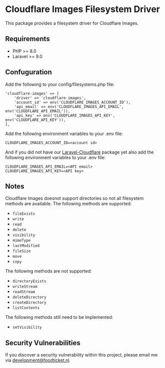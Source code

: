 # Cloudflare Images Filesystem Driver
This package provides a filesystem driver for Cloudflare Images.

## Requirements

- PHP >= 8.0
- Laravel >= 9.0

## Confuguration
Add the following to your config/filesystems.php file:
```
'cloudflare-images' => [
    'driver' => 'cloudflare-images',
    'account_id' => env('CLOUDFLARE_IMAGES_ACCOUNT_ID'),
    'api_email' => env('CLOUDFLARE_IMAGES_API_EMAIL', env('CLOUDFLARE_API_EMAIL')),
    'api_key' => env('CLOUDFLARE_IMAGES_API_KEY', env('CLOUDFLARE_API_KEY')),
],
```
Add the following environment variables to your .env file:
```
CLOUDFLARE_IMAGES_ACCOUNT_ID=<account id>
```
And if you did not have our [Laravel-Cloudflare](https://github.com/food-ticket/laravel-cloudflare) package yet also add the following environment variables to your .env file:
```
CLOUDFLARE_IMAGES_API_EMAIL=<API email>
CLOUDFLARE_IMAGES_API_KEY=<API key>
```

## Notes
Cloudflare Images doesnot support directories so not all filesystem methods are available. The following methods are supported:

- `fileExists`
- `write`
- `read`
- `delete`
- `visibility`
- `mimeType`
- `lastModified`
- `fileSize`
- `move`
- `copy`

The following methods are not supported:
- `directoryExists`
- `writeStream`
- `readStream`
- `deleteDirectory`
- `createDirectory`
- `listContents`

The following methods still need to be implemented:
- `setVisibility`

## Security Vulnerabilities

If you discover a security vulnerability within this project, please email me via [development@foodticket.nl](mailto:development@foodticket.nl).
